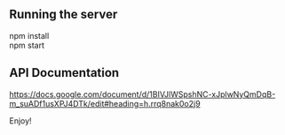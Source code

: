 ## Running the server

npm install </br>
npm start

## API Documentation

https://docs.google.com/document/d/1BIVJlWSpshNC-xJplwNyQmDqB-m_suADf1usXPJ4DTk/edit#heading=h.rrq8nak0o2j9

Enjoy!

